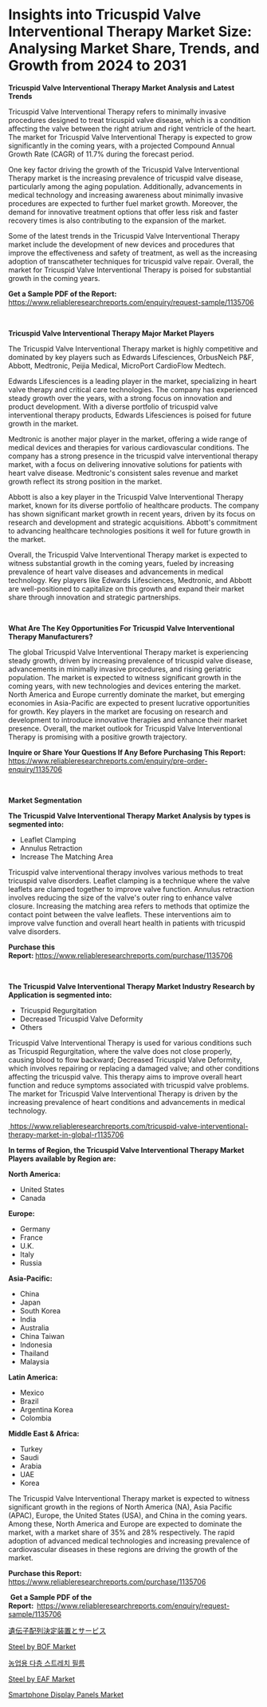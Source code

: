 <p><h1>Insights into Tricuspid Valve Interventional Therapy Market Size: Analysing Market Share, Trends, and Growth from 2024 to 2031</h1></p><p><strong>Tricuspid Valve Interventional Therapy Market Analysis and Latest Trends</strong></p>
<p><p>Tricuspid Valve Interventional Therapy refers to minimally invasive procedures designed to treat tricuspid valve disease, which is a condition affecting the valve between the right atrium and right ventricle of the heart. The market for Tricuspid Valve Interventional Therapy is expected to grow significantly in the coming years, with a projected Compound Annual Growth Rate (CAGR) of 11.7% during the forecast period.</p><p>One key factor driving the growth of the Tricuspid Valve Interventional Therapy market is the increasing prevalence of tricuspid valve disease, particularly among the aging population. Additionally, advancements in medical technology and increasing awareness about minimally invasive procedures are expected to further fuel market growth. Moreover, the demand for innovative treatment options that offer less risk and faster recovery times is also contributing to the expansion of the market.</p><p>Some of the latest trends in the Tricuspid Valve Interventional Therapy market include the development of new devices and procedures that improve the effectiveness and safety of treatment, as well as the increasing adoption of transcatheter techniques for tricuspid valve repair. Overall, the market for Tricuspid Valve Interventional Therapy is poised for substantial growth in the coming years.</p></p>
<p><strong>Get a Sample PDF of the Report:&nbsp;</strong> <a href="https://www.reliableresearchreports.com/enquiry/request-sample/1135706">https://www.reliableresearchreports.com/enquiry/request-sample/1135706</a></p>
<p>&nbsp;</p>
<p><strong>Tricuspid Valve Interventional Therapy Major Market Players</strong></p>
<p><p>The Tricuspid Valve Interventional Therapy market is highly competitive and dominated by key players such as Edwards Lifesciences, OrbusNeich P&F, Abbott, Medtronic, Peijia Medical, MicroPort CardioFlow Medtech. </p><p>Edwards Lifesciences is a leading player in the market, specializing in heart valve therapy and critical care technologies. The company has experienced steady growth over the years, with a strong focus on innovation and product development. With a diverse portfolio of tricuspid valve interventional therapy products, Edwards Lifesciences is poised for future growth in the market.</p><p>Medtronic is another major player in the market, offering a wide range of medical devices and therapies for various cardiovascular conditions. The company has a strong presence in the tricuspid valve interventional therapy market, with a focus on delivering innovative solutions for patients with heart valve disease. Medtronic's consistent sales revenue and market growth reflect its strong position in the market.</p><p>Abbott is also a key player in the Tricuspid Valve Interventional Therapy market, known for its diverse portfolio of healthcare products. The company has shown significant market growth in recent years, driven by its focus on research and development and strategic acquisitions. Abbott's commitment to advancing healthcare technologies positions it well for future growth in the market.</p><p>Overall, the Tricuspid Valve Interventional Therapy market is expected to witness substantial growth in the coming years, fueled by increasing prevalence of heart valve diseases and advancements in medical technology. Key players like Edwards Lifesciences, Medtronic, and Abbott are well-positioned to capitalize on this growth and expand their market share through innovation and strategic partnerships.</p></p>
<p>&nbsp;</p>
<p><strong>What Are The Key Opportunities For Tricuspid Valve Interventional Therapy Manufacturers?</strong></p>
<p><p>The global Tricuspid Valve Interventional Therapy market is experiencing steady growth, driven by increasing prevalence of tricuspid valve disease, advancements in minimally invasive procedures, and rising geriatric population. The market is expected to witness significant growth in the coming years, with new technologies and devices entering the market. North America and Europe currently dominate the market, but emerging economies in Asia-Pacific are expected to present lucrative opportunities for growth. Key players in the market are focusing on research and development to introduce innovative therapies and enhance their market presence. Overall, the market outlook for Tricuspid Valve Interventional Therapy is promising with a positive growth trajectory.</p></p>
<p><strong>Inquire or Share Your Questions If Any Before Purchasing This Report:</strong> <a href="https://www.reliableresearchreports.com/enquiry/pre-order-enquiry/1135706">https://www.reliableresearchreports.com/enquiry/pre-order-enquiry/1135706</a></p>
<p>&nbsp;</p>
<p><strong>Market Segmentation</strong></p>
<p><strong>The Tricuspid Valve Interventional Therapy Market Analysis by types is segmented into:</strong></p>
<p><ul><li>Leaflet Clamping</li><li>Annulus Retraction</li><li>Increase The Matching Area</li></ul></p>
<p><p>Tricuspid valve interventional therapy involves various methods to treat tricuspid valve disorders. Leaflet clamping is a technique where the valve leaflets are clamped together to improve valve function. Annulus retraction involves reducing the size of the valve's outer ring to enhance valve closure. Increasing the matching area refers to methods that optimize the contact point between the valve leaflets. These interventions aim to improve valve function and overall heart health in patients with tricuspid valve disorders.</p></p>
<p><strong>Purchase this Report:&nbsp;</strong><a href="https://www.reliableresearchreports.com/purchase/1135706">https://www.reliableresearchreports.com/purchase/1135706</a></p>
<p>&nbsp;</p>
<p><strong>The Tricuspid Valve Interventional Therapy Market Industry Research by Application is segmented into:</strong></p>
<p><ul><li>Tricuspid Regurgitation</li><li>Decreased Tricuspid Valve Deformity</li><li>Others</li></ul></p>
<p><p>Tricuspid Valve Interventional Therapy is used for various conditions such as Tricuspid Regurgitation, where the valve does not close properly, causing blood to flow backward; Decreased Tricuspid Valve Deformity, which involves repairing or replacing a damaged valve; and other conditions affecting the tricuspid valve. This therapy aims to improve overall heart function and reduce symptoms associated with tricuspid valve problems. The market for Tricuspid Valve Interventional Therapy is driven by the increasing prevalence of heart conditions and advancements in medical technology.</p></p>
<p><a href="https://www.reliableresearchreports.com/tricuspid-valve-interventional-therapy-market-in-global-r1135706">&nbsp;https://www.reliableresearchreports.com/tricuspid-valve-interventional-therapy-market-in-global-r1135706</a></p>
<p><strong>In terms of Region, the Tricuspid Valve Interventional Therapy Market Players available by Region are:</strong></p>
<p>
    <p> <strong> North America: </strong>
        <ul>
            <li>United States</li>
            <li>Canada</li>
        </ul>
        </p> 
    <p> <strong> Europe: </strong>
        <ul>
            <li>Germany</li>
            <li>France</li>
            <li>U.K.</li>
            <li>Italy</li>
            <li>Russia</li>
        </ul>
        </p> 
    <p> <strong> Asia-Pacific: </strong>
        <ul>
            <li>China</li>
            <li>Japan</li>
            <li>South Korea</li>
            <li>India</li>
            <li>Australia</li>
            <li>China Taiwan</li>
            <li>Indonesia</li>
            <li>Thailand</li>
            <li>Malaysia</li>
        </ul>
        </p> 
    <p> <strong> Latin America: </strong>
        <ul>
            <li>Mexico</li>
            <li>Brazil</li>
            <li>Argentina Korea</li>
            <li>Colombia</li>
        </ul>
        </p> 
    <p> <strong> Middle East & Africa: </strong>
        <ul>
            <li>Turkey</li>
            <li>Saudi</li>
            <li>Arabia</li>
            <li>UAE</li>
            <li>Korea</li>
        </ul>
    </p>
    </p>
<p><p>The Tricuspid Valve Interventional Therapy market is expected to witness significant growth in the regions of North America (NA), Asia Pacific (APAC), Europe, the United States (USA), and China in the coming years. Among these, North America and Europe are expected to dominate the market, with a market share of 35% and 28% respectively. The rapid adoption of advanced medical technologies and increasing prevalence of cardiovascular diseases in these regions are driving the growth of the market.</p></p>
<p><strong>Purchase this Report: </strong><a href="https://www.reliableresearchreports.com/purchase/1135706">https://www.reliableresearchreports.com/purchase/1135706</a></p>
<p>&nbsp;<strong>Get a Sample PDF of the Report:&nbsp;&nbsp;</strong><a href="https://www.reliableresearchreports.com/enquiry/request-sample/1135706">https://www.reliableresearchreports.com/enquiry/request-sample/1135706</a></p>
<p><strong></strong></p>
<p><p><a href="https://github.com/vtbvgl20191192/Market-Research-Report-List-2/blob/main/2341266106587.md">遺伝子配列決定装置とサービス</a></p><p><a href="https://github.com/mbisetmhermsr/Market-Research-Report-List-2/blob/main/steel-by-bof-market.md">Steel by BOF Market</a></p><p><a href="https://github.com/hzumrdvas204296/Market-Research-Report-List-2/blob/main/6272529100509.md">농업용 다층 스트레치 필름</a></p><p><a href="https://github.com/cameroneffertz/Market-Research-Report-List-1/blob/main/steel-by-eaf-market.md">Steel by EAF Market</a></p><p><a href="https://issuu.com/reportprime-2/docs/smartphone-display-panels-market-size-2030.pptx">Smartphone Display Panels Market</a></p></p>